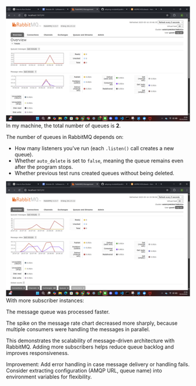 ![alt text](image.png)
In my machine, the total number of queues is **2**.

The number of queues in RabbitMQ depends on:
- How many listeners you’ve run (each `.listen()` call creates a new queue).
- Whether `auto_delete` is set to `false`, meaning the queue remains even after the program stops.
- Whether previous test runs created queues without being deleted.

![alt text](image-1.png)
With more subscriber instances:

The message queue was processed faster.

The spike on the message rate chart decreased more sharply, because multiple consumers were handling the messages in parallel.

This demonstrates the scalability of message-driven architecture with RabbitMQ. Adding more subscribers helps reduce queue backlog and improves responsiveness.

Improvement: Add error handling in case message delivery or handling fails. Consider extracting configuration (AMQP URL, queue name) into environment variables for flexibility.